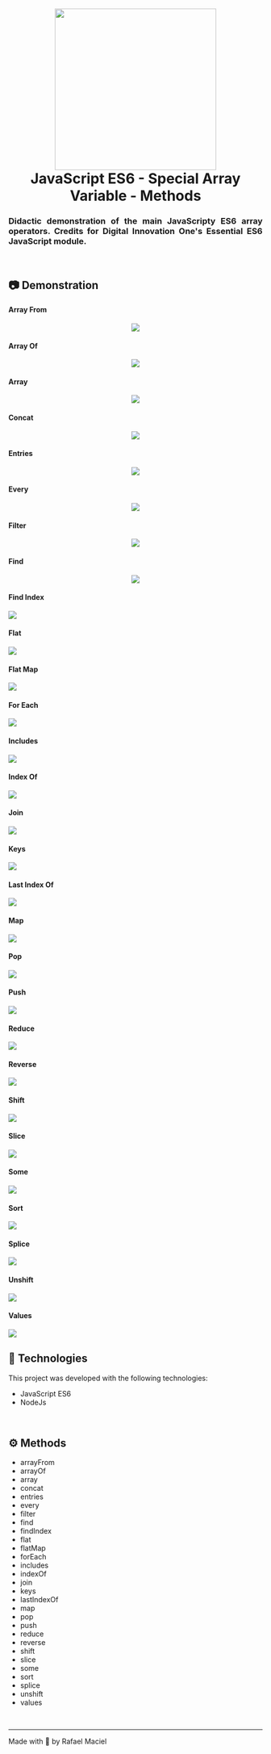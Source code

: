 <h1 align="center">
  <img alt="" title="JavaScript_ES6_Methods_Array" src=".github/demostration_aplication.png" width="320px" />
  <br>
  JavaScript ES6 - Special Array Variable - Methods
</h1>

<h3 align="justify">
Didactic demonstration of the main JavaScripty ES6 array operators. Credits for Digital Innovation One's Essential ES6 JavaScript module.
</h3>

<br>

## 📷 Demonstration

<div align="center" >
<h4 align="left"> Array From </h4>
  <img src=".github/demostration_aplication_1.gif">
  <br>
<h4 align="left" > Array Of </h4>  
  <img src=".github/demostration_aplication_2.gif">
  <br>
<h4 align="left"> Array </h4>
  <img src=".github/demostration_aplication_3.gif">
  <br>
<h4 align="left"> Concat </h4>
  <img src=".github/demostration_aplication_4.gif">
  <br>
<h4 align="left"> Entries </h4>
  <img src=".github/demostration_aplication_5.gif">
  <br>
<h4 align="left"> Every </h4>
  <img src=".github/demostration_aplication_6.gif">
  <br>  
<h4 align="left"> Filter </h4>
  <img src=".github/demostration_aplication_7.gif">
  <br>  
<h4 align="left"> Find </h4>
  <img src=".github/demostration_aplication_8.gif">
</div>
<h4 align="left"> Find Index </h4>
  <img src=".github/demostration_aplication_9.gif">
</div>
<h4 align="left"> Flat </h4>
  <img src=".github/demostration_aplication_10.gif">
</div>
<h4 align="left"> Flat Map </h4>
  <img src=".github/demostration_aplication_11.gif">
</div>
<h4 align="left"> For Each </h4>
  <img src=".github/demostration_aplication_12.gif">
</div>
<h4 align="left"> Includes </h4>
  <img src=".github/demostration_aplication_13.gif">
</div>
<h4 align="left"> Index Of </h4>
  <img src=".github/demostration_aplication_14.gif">
</div>
<h4 align="left"> Join </h4>
  <img src=".github/demostration_aplication_15.gif">
</div>
<h4 align="left"> Keys </h4>
  <img src=".github/demostration_aplication_16.gif">
</div>
<h4 align="left"> Last Index Of </h4>
  <img src=".github/demostration_aplication_17.gif">
</div>
<h4 align="left"> Map </h4>
  <img src=".github/demostration_aplication_18.gif">
</div>
<h4 align="left"> Pop </h4>
  <img src=".github/demostration_aplication_19.gif">
</div>
<h4 align="left"> Push </h4>
  <img src=".github/demostration_aplication_20.gif">
</div>
<h4 align="left"> Reduce </h4>
  <img src=".github/demostration_aplication_21.gif">
</div>
<h4 align="left"> Reverse </h4>
  <img src=".github/demostration_aplication_22.gif">
</div>
<h4 align="left"> Shift </h4>
  <img src=".github/demostration_aplication_23.gif">
</div>
<h4 align="left"> Slice </h4>
  <img src=".github/demostration_aplication_24.gif">
</div>
<h4 align="left"> Some </h4>
  <img src=".github/demostration_aplication_25.gif">
</div>
<h4 align="left"> Sort </h4>
  <img src=".github/demostration_aplication_26.gif">
</div>
<h4 align="left"> Splice </h4>
  <img src=".github/demostration_aplication_27.gif">
</div>
<h4 align="left"> Unshift </h4>
  <img src=".github/demostration_aplication_28.gif">
</div>
<h4 align="left"> Values </h4>
  <img src=".github/demostration_aplication_29.gif">
</div>

<br>

## 🚀 Technologies

This project was developed with the following technologies:

- JavaScript ES6
- NodeJs

<br>

## ⚙ Methods
- arrayFrom
- arrayOf
- array
- concat
- entries
- every
- filter
- find
- findIndex
- flat
- flatMap
- forEach
- includes
- indexOf
- join
- keys
- lastIndexOf
- map
- pop
- push
- reduce
- reverse
- shift
- slice
- some
- sort
- splice
- unshift
- values

<br>

---

Made with 💜 by Rafael Maciel
